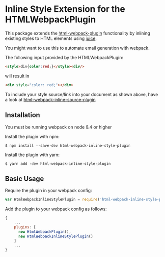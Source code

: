 Inline Style Extension for the HTMLWebpackPlugin
========================================

This package extends the [html-webpack-plugin](https://github.com/jantimon/html-webpack-plugin) functionality by inlining existing styles to HTML elements using [juice](https://github.com/Automattic/juice).

You might want to use this to automate email generation with webpack.

The following input provided by the HTMLWebpackPlugin:
```html
<style>div{color:red;}</style><div/>
```

will result in
```html
<div style="color: red;"></div>
```

To include your style source/link into your document as shown above, have a look at [html-webpack-inline-source-plugin](https://github.com/DustinJackson/html-webpack-inline-source-plugin)


Installation
------------
You must be running webpack on node 6.4 or higher

Install the plugin with npm:
```shell
$ npm install --save-dev html-webpack-inline-style-plugin
```

Install the plugin with yarn:
```shell
$ yarn add -dev html-webpack-inline-style-plugin
```

Basic Usage
-----------
Require the plugin in your webpack config:

```javascript
var HtmlWebpackInlineStylePlugin = require('html-webpack-inline-style-plugin');
```

Add the plugin to your webpack config as follows:

```javascript
{
	...
	plugins: [
	  new HtmlWebpackPlugin(),
	  new HtmlWebpackInlineStylePlugin()
	]
	...
}
```
